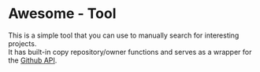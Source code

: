 # Awesome - Tool

This is a simple tool that you can use to manually search for interesting projects. \
It has built-in copy repository/owner functions and serves as a wrapper for the [Github API](https://docs.github.com/en/rest).
